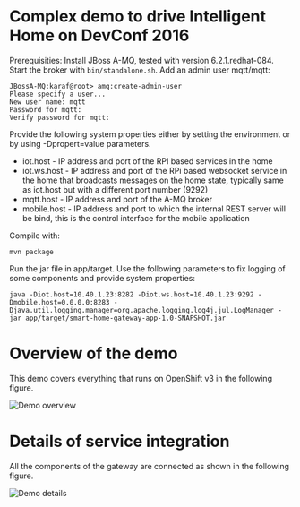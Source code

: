 Complex demo to drive Intelligent Home on DevConf 2016
===

Prerequisities:
Install JBoss A-MQ, tested with version 6.2.1.redhat-084.
Start the broker with `bin/standalone.sh`.
Add an admin user mqtt/mqtt:

```
JBossA-MQ:karaf@root> amq:create-admin-user
Please specify a user...
New user name: mqtt
Password for mqtt: 
Verify password for mqtt: 
```

Provide the following system properties either by setting the environment or by using -Dpropert=value parameters.

* iot.host - IP address and port of the RPI based services in the home
* iot.ws.host - IP address and port of the RPi based websocket service in the home that broadcasts messages on the home state, typically same as iot.host but with a different port number (9292)
* mqtt.host - IP address and port of the A-MQ broker
* mobile.host - IP address and port to which the internal REST server will be bind, this is the control interface for the mobile application

Compile with:

`mvn package`

Run the jar file in app/target. Use the following parameters to fix logging of some components and provide system properties:

`java -Diot.host=10.40.1.23:8282 -Diot.ws.host=10.40.1.23:9292 -Dmobile.host=0.0.0.0:8283 -Djava.util.logging.manager=org.apache.logging.log4j.jul.LogManager -jar app/target/smart-home-gateway-app-1.0-SNAPSHOT.jar`

Overview of the demo
====

This demo covers everything that runs on OpenShift v3 in the following figure.

![Demo overview](https://raw.githubusercontent.com/px3/SilverWare-Demos/devel/demos/devconf-2016/gateway/ih-overview.png)

Details of service integration
====

All the components of the gateway are connected as shown in the following figure.

![Demo details](https://raw.githubusercontent.com/px3/SilverWare-Demos/devel/demos/devconf-2016/gateway/ih-detail.png)
